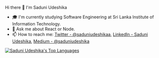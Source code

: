 Hi there 👋 I'm Saduni Udeshika

- 🎓  I'm currently studying Software Engineering at Sri Lanka Institute of Information Technology.
- 💬 Ask me about React or Node.
- 📫 How to reach me: [Twitter - @saduniudeshikaa](https://twitter.com/saduniudeshikaa), 
[LinkedIn - Saduni Udeshika](https://www.linkedin.com/), [Medium - @saduniudeshika](https://medium.com/@saduniudeshika)

<a href="https://github.com/saduni-udeshika/github-readme-stats"><img alt="Saduni Udeshika's Top Languages" src="https://github-readme-stats.vercel.app/api/top-langs/?username=saduni-udeshika&langs_count=8&count_private=true&layout=compact&theme=react&hide_border=true&bg_color=0D1117" /></a>
  <br/>
<br/>

